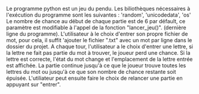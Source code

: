  Le programme python est un jeu du pendu. Les biliothèques nécessaires à l'exécution du programme
 sont les suivantes : 'random', 'unicodedata', 'os'
 Le nombre de chance au début de chaque partie est de 6 par défault, ce paramètre est modifiable
 à l'appel de la fonction "lancer_jeu()". (dernière ligne du programme). L'utilisateur à le choix 
 d'entrer son propre fichier de mot, pour cela, il suffit 'ajouter le fichier ".txt" avec un mot 
 par ligne dans le dossier du projet.
 A chaque tour, l'utilisateur a le choix d'entrer une lettre, si la lettre ne fait pas partie du mot à 
 trouver, le joueur perd une chance. Si la lettre est correcte, l'état du mot change et l'emplacement 
 de la lettre entrée est affichée. La partie continue jusqu'à ce que le joueur trouve toutes les lettres 
 du mot ou jusqu'à ce que son nombre de chance restante soit épuisée. L'utiliateur peut ensuite faire le
 choix de relancer une partie en appuyant sur "entrer".
 
 
 
